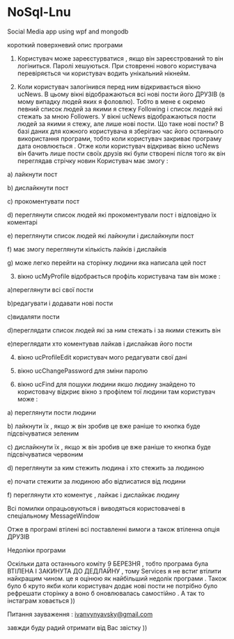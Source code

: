 # NoSql-Lnu
Social Media app using wpf and mongodb

короткий поверхневий опис програми

1) Користувач може зареєстурватися , якщо він зареєстрований то він логіниться.
Паролі хешуються.
При стовренні нового користувача перевіряється чи користувач водить унікальний нікнейм.

2) Коли користувач залогінився перед ним відкривається вікно ucNews.
В цьому вікні відображаються всі нові пости його ДРУЗІВ (в мому випадку людей яких я фоловлю). 
Тобто в мене є окремо певний список людей за якими я стежу Following і список людей які стежать за мною Followers.
У вікні ucNews відображаються пости людей за якими я стежу, але лише нові пости.
Що таке нові пости?
В базі даних для кожного користувача я зберігаю час його останнього використання програми,
тобто коли користувач закриває програму дата оновлюється .
Отже коли користувач відкриває вікно ucNews він бачить лише пости своїх друзів які були створені після того як він переглядав стрічку новин
Користувач має змогу : 

  a) лайкнути пост
  
  b) дислайкнути пост
  
  c) прокоментувати пост
  
  d) переглянути список людей які прокоментували пост і відповідно їх коментарі 
  
  e) переглянути список людей які лайкнули і дислайкнули пост
  
  f) має змогу переглянути кількість лайків і дислайків 
  
  g) може легко перейти на сторінку людини яка написала цей пост
  
3) вікно ucMyProfile відобрається профіль користувача 
там він може :

  a)переглянути всі свої пости
  
  b)редагувати і додавати нові пости
  
  c)видаляти пости
  
  d)переглядати список людей які за ним стежать і за якими стежить він
  
  e)переглядати хто коментував лайкав і дислайкав його пости  
  
4) вікно ucProfileEdit користувач мого редагувати свої дані 

5) вікно ucChangePassword для зміни паролю

6) вікно ucFind для пошуки людини 
якшо людину знайдено то користовачу відкриє вікно з профілем тої людини
там користувач може :

  a) переглянути пости людини
  
  b) лайкнути їх , якщо ж він зробив це вже раніше то кнопка буде підсвічуватися зеленим
  
  c) дислайкнути їх , якщо ж він зробив це вже раніше то кнопка буде підсвічуватися червоним
  
  d) переглянути за ким стежить людина і хто стежить за людиною
  
  e) почати стежити за людиною або відписатися від людини
  
  f) переглянути хто коментує , лайкає і дислайкає людину
  
Всі помилки опрацьовуються і виводяться користовачеві в спеціальному MessageWindow

Отже в програмі втілені всі поставленні вимоги а також втіленна опція ДРУЗІВ 

Недоліки програми 

Оскільки дата останнього коміту 9 БЕРЕЗНЯ , тобто програма була ВТІЛЕНА І ЗАКИНУТА ДО ДЕДЛАЙНУ , тому Services я не встиг втілити найкращим чином.
це я оцінюю як найбільший недолік програми . Також було б круто якби коли користувач додає нові  пости не потрібно було рефрешати сторінку а воно б оновлювалась 
самостійно . А так то інстаграм ховається )) 


Питання зауваження  : ivanvynyavsky@gmail.com


завжди буду радий отримати від Вас звістку ))



